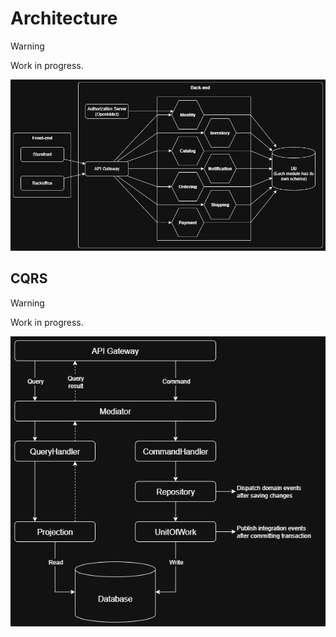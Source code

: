 # Architecture

> [!WARNING]
> Work in progress.

![Architecture Overview](/media/images/Architecture_Overview.png)

## CQRS

> [!WARNING]
> Work in progress.

![CQRS](/media/images/cqrs.png)
